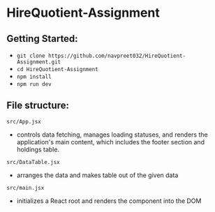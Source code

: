 # HireQuotient-Assignment

## Getting Started:
- `git clone https://github.com/navpreet032/HireQuotient-Assignment.git`
- `cd HireQuotient-Assignment`
- `npm install`
- `npm run dev`

## File structure:
`src/App.jsx`
  - controls data fetching, manages loading statuses, and renders the application's main content, which includes the footer section and holdings table.

`src/DataTable.jsx`
  - arranges the data and makes table out of the given data
  
`src/main.jsx`
  - initializes a React root and renders the <App /> component into the DOM 